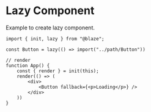# Lazy Component

Example to create lazy component.

```tsx
import { init, lazy } from "@blaze";

const Button = lazy(() => import("../path/Button"))

// render
function App() {
	const { render } = init(this);
	render(() => (
		<div>
			<Button fallback={<p>Loading</p>} />
		</div>
	))
}
```